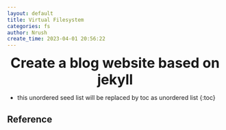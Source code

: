 ```yaml
---
layout: default
title: Virtual Filesystem
categories: fs
author: Nrush
create_time: 2023-04-01 20:56:22
---
```

<center><strong><font size=6>Create a blog website based on jekyll</font></strong></center>

- this unordered seed list will be replaced by toc as unordered list
{:toc}

## Reference
